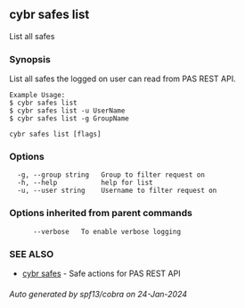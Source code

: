 ## cybr safes list

List all safes

### Synopsis

List all safes the logged on user can read from PAS REST API.
	
	Example Usage:
	$ cybr safes list
	$ cybr safes list -u UserName
	$ cybr safes list -g GroupName

```
cybr safes list [flags]
```

### Options

```
  -g, --group string   Group to filter request on
  -h, --help           help for list
  -u, --user string    Username to filter request on
```

### Options inherited from parent commands

```
      --verbose   To enable verbose logging
```

### SEE ALSO

* [cybr safes](cybr_safes.md)	 - Safe actions for PAS REST API

###### Auto generated by spf13/cobra on 24-Jan-2024

